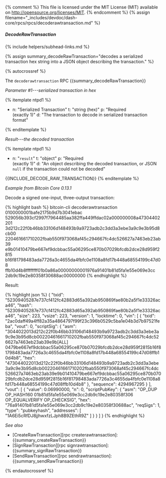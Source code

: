 {% comment %}
This file is licensed under the MIT License (MIT) available on
http://opensource.org/licenses/MIT.
{% endcomment %}
{% assign filename="_includes/devdoc/dash-core/rpcs/rpcs/decoderawtransaction.md" %}

##### DecodeRawTransaction
{% include helpers/subhead-links.md %}

{% assign summary_decodeRawTransaction="decodes a serialized transaction hex string into a JSON object describing the transaction." %}

{% autocrossref %}

The `decoderawtransaction` RPC {{summary_decodeRawTransaction}}

*Parameter #1---serialized transaction in hex*

{% itemplate ntpd1 %}
- n: "Serialized Transaction"
  t: "string (hex)"
  p: "Required<br>(exactly 1)"
  d: "The transaction to decode in serialized transaction format"

{% enditemplate %}

*Result---the decoded transaction*

{% itemplate ntpd1 %}
- n: "`result`"
  t: "object"
  p: "Required<br>(exactly 1)"
  d: "An object describing the decoded transaction, or JSON `null` if the transaction could not be decoded"

{{INCLUDE_DECODE_RAW_TRANSACTION}}
{% enditemplate %}

*Example from Bitcoin Core 0.13.1*

Decode a signed one-input, three-output transaction:

{% highlight bash %}
bitcoin-cli decoderawtransaction 0100000001bafe2175b9d7b3041ebac\
529056b393cf2997f7964485aa382ffa449ffdac02a000000008a47304402201\
3d212c22f0b46bb33106d148493b9a9723adb2c3dd3a3ebe3a9c9e3b95d8cb00\
220461661710202fbab550f973068af45c294667fc4dc526627a7463eb23ab39\
e9b01410479be667ef9dcbbac55a06295ce870b07029bfcdb2dce28d959f2815\
b16f81798483ada7726a3c4655da4fbfc0e1108a8fd17b448a68554199c47d08\
ffb10d4b8ffffffff01b0a86a00000000001976a91401b81d5fa1e55e069e3cc\
2db9c19e2e80358f30688ac00000000
{% endhighlight %}

Result:

{% highlight json %}
{
    "txid": "52309405287e737cf412fc42883d65a392ab950869fae80b2a5f1e33326aca46",
    "hash": "52309405287e737cf412fc42883d65a392ab950869fae80b2a5f1e33326aca46",
    "size": 223,
    "vsize": 223,
    "version": 1,
    "locktime": 0,
    "vin": [
        {
            "txid": "2ac0daff49a4ff82a35a4864797f99f23c396b0529c5ba1e04b3d7b97521feba",
            "vout": 0,
            "scriptSig": {
                "asm": "3044022013d212c22f0b46bb33106d148493b9a9723adb2c3dd3a3ebe3a9c9e3b95d8cb00220461661710202fbab550f973068af45c294667fc4dc526627a7463eb23ab39e9b[ALL] 0479be667ef9dcbbac55a06295ce870b07029bfcdb2dce28d959f2815b16f81798483ada7726a3c4655da4fbfc0e1108a8fd17b448a68554199c47d08ffb10d4b8",
                "hex": "473044022013d212c22f0b46bb33106d148493b9a9723adb2c3dd3a3ebe3a9c9e3b95d8cb00220461661710202fbab550f973068af45c294667fc4dc526627a7463eb23ab39e9b01410479be667ef9dcbbac55a06295ce870b07029bfcdb2dce28d959f2815b16f81798483ada7726a3c4655da4fbfc0e1108a8fd17b448a68554199c47d08ffb10d4b8"
            },
            "sequence": 4294967295
        }
    ],
    "vout": [
        {
            "value": 0.06990000,
            "n": 0,
            "scriptPubKey": {
            "asm": "OP_DUP OP_HASH160 01b81d5fa1e55e069e3cc2db9c19e2e80358f306 OP_EQUALVERIFY OP_CHECKSIG",
                "hex": "76a91401b81d5fa1e55e069e3cc2db9c19e2e80358f30688ac",
                "reqSigs": 1,
                "type": "pubkeyhash",
                "addresses": [
                    "1A6Ei5cRfDJ8jjhwxfzLJph8B9ZEthR9Z"
                ]
            }
        }
    ]
}
{% endhighlight %}

*See also*

* [CreateRawTransaction][rpc createrawtransaction]: {{summary_createRawTransaction}}
* [SignRawTransaction][rpc signrawtransaction]: {{summary_signRawTransaction}}
* [SendRawTransaction][rpc sendrawtransaction]: {{summary_sendRawTransaction}}

{% endautocrossref %}
